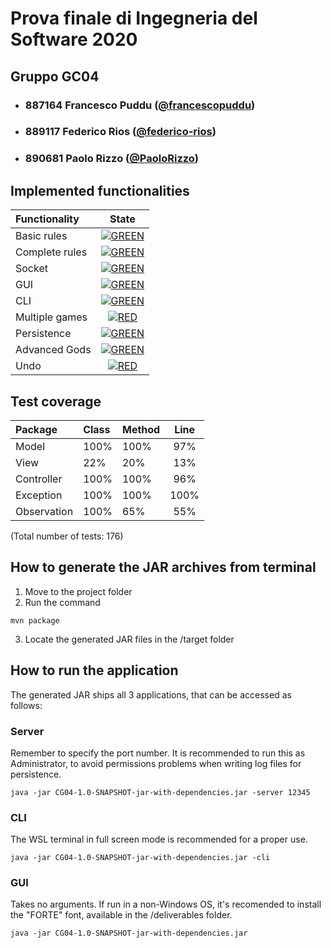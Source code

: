 # Prova finale di Ingegneria del Software 2020
## Gruppo GC04

- ### 887164 Francesco Puddu ([@francescopuddu](https://github.com/francescopuddu))
- ### 889117 Federico Rios ([@federico-rios](https://github.com/federico-rios))
- ### 890681 Paolo Rizzo ([@PaoloRizzo](https://github.com/PaoloRizzo))



## Implemented functionalities 

| Functionality | State |
|:-----------------------|:------------------------------------:|
| Basic rules | [![GREEN](https://placehold.it/15/44bb44/44bb44)](#) |
| Complete rules | [![GREEN](https://placehold.it/15/44bb44/44bb44)](#) |
| Socket | [![GREEN](https://placehold.it/15/44bb44/44bb44)](#) |
| GUI | [![GREEN](https://placehold.it/15/44bb44/44bb44)](#) |
| CLI | [![GREEN](https://placehold.it/15/44bb44/44bb44)](#) |
| Multiple games | [![RED](https://placehold.it/15/f03c15/f03c15)](#) |
| Persistence | [![GREEN](https://placehold.it/15/44bb44/44bb44)](#) |
| Advanced Gods | [![GREEN](https://placehold.it/15/44bb44/44bb44)](#) |
| Undo | [![RED](https://placehold.it/15/f03c15/f03c15)](#) |



## Test coverage 

| Package | Class | Method | Line |
|:-----------------------|:------------------------------------|:-----------------------|:------------------------------------:|
| Model | 100% | 100% | 97% |
| View | 22% | 20% | 13% |
| Controller | 100% | 100% | 96% |
| Exception | 100% | 100% | 100% |
| Observation | 100% | 65% | 55% |

(Total number of tests: 176)



## How to generate the JAR archives from terminal
1. Move to the project folder
2. Run the command 
```
mvn package 
```
3. Locate the generated JAR files in the /target folder



## How to run the application
The generated JAR ships all 3 applications, that can be accessed as follows:

### Server
Remember to specify the port number. 
It is recommended to run this as Administrator, to avoid permissions problems when writing log files for persistence. 
```
java -jar CG04-1.0-SNAPSHOT-jar-with-dependencies.jar -server 12345
```
### CLI
The WSL terminal in full screen mode is recommended for a proper use. 
```
java -jar CG04-1.0-SNAPSHOT-jar-with-dependencies.jar -cli
```
### GUI
Takes no arguments. 
If run in a non-Windows OS, it's recomended to install the "FORTE" font, available in the /deliverables folder.  
```
java -jar CG04-1.0-SNAPSHOT-jar-with-dependencies.jar 
```
